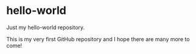 # hello-world
Just my hello-world repository.

This is my very first GitHub repository and I hope there are many more to come!
